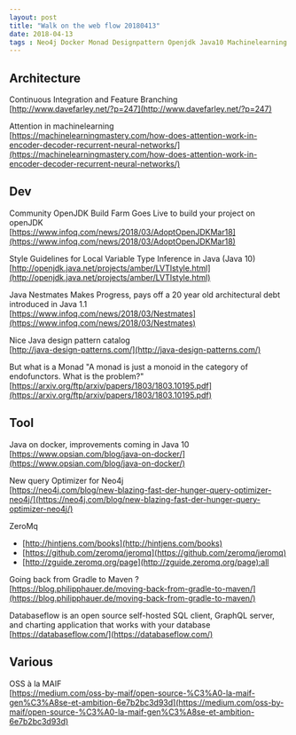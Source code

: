 ```yaml
---
layout: post
title: "Walk on the web flow 20180413"
date: 2018-04-13
tags : Neo4j Docker Monad Designpattern Openjdk Java10 Machinelearning ContinuousIntegra… Branching Webflowwalk  Zeromq Maven Databaseflow Maif Oss
---
```


## Architecture

Continuous Integration and Feature Branching    
[http://www.davefarley.net/?p=247](http://www.davefarley.net/?p=247)

Attention in machinelearning    
[https://machinelearningmastery.com/how-does-attention-work-in-encoder-decoder-recurrent-neural-networks/](https://machinelearningmastery.com/how-does-attention-work-in-encoder-decoder-recurrent-neural-networks/)

## Dev

Community OpenJDK Build Farm Goes Live to build your project on openJDK    
[https://www.infoq.com/news/2018/03/AdoptOpenJDKMar18](https://www.infoq.com/news/2018/03/AdoptOpenJDKMar18)

Style Guidelines for Local Variable Type Inference in Java (Java 10)    
[http://openjdk.java.net/projects/amber/LVTIstyle.html](http://openjdk.java.net/projects/amber/LVTIstyle.html)

Java Nestmates Makes Progress, pays off a 20 year old architectural debt introduced in Java 1.1    
[https://www.infoq.com/news/2018/03/Nestmates](https://www.infoq.com/news/2018/03/Nestmates)

Nice Java design pattern catalog     
[http://java-design-patterns.com/](http://java-design-patterns.com/)

But what is a Monad "A monad is just a monoid in the category of endofunctors. What is the problem?"    
[https://arxiv.org/ftp/arxiv/papers/1803/1803.10195.pdf](https://arxiv.org/ftp/arxiv/papers/1803/1803.10195.pdf)

## Tool

Java on docker, improvements coming in Java 10    
[https://www.opsian.com/blog/java-on-docker/](https://www.opsian.com/blog/java-on-docker/)

New query Optimizer for Neo4j    
[https://neo4j.com/blog/new-blazing-fast-der-hunger-query-optimizer-neo4j/](https://neo4j.com/blog/new-blazing-fast-der-hunger-query-optimizer-neo4j/)

ZeroMq     
* [http://hintjens.com/books](http://hintjens.com/books)
* [https://github.com/zeromq/jeromq](https://github.com/zeromq/jeromq)
* [http://zguide.zeromq.org/page](http://zguide.zeromq.org/page):all

Going back from Gradle to Maven ?    
[https://blog.philipphauer.de/moving-back-from-gradle-to-maven/](https://blog.philipphauer.de/moving-back-from-gradle-to-maven/)

Databaseflow is an open source self-hosted SQL client, GraphQL server, and charting application that works with your database    
[https://databaseflow.com/](https://databaseflow.com/)

## Various

OSS à la MAIF    
[https://medium.com/oss-by-maif/open-source-%C3%A0-la-maif-gen%C3%A8se-et-ambition-6e7b2bc3d93d](https://medium.com/oss-by-maif/open-source-%C3%A0-la-maif-gen%C3%A8se-et-ambition-6e7b2bc3d93d) 
